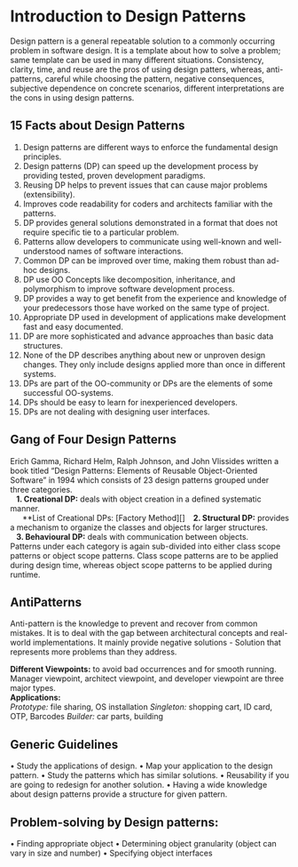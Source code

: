 # Introduction to Design Patterns
Design pattern is a general repeatable solution to a commonly occurring problem in software design. It is a template about how to solve a problem; same template can be used in many different situations.
Consistency, clarity, time, and reuse are the pros of using design patters, whereas, anti-patterns, careful while choosing the pattern, negative consequences, subjective dependence on concrete scenarios, different interpretations are the cons in using design patterns.

## 15 Facts about Design Patterns
1. Design patterns are different ways to enforce the fundamental design principles.
2. Design patterns (DP) can speed up the development process by providing tested, proven development paradigms.
3. Reusing DP helps to prevent issues that can cause major problems (extensibility).
4. Improves code readability for coders and architects familiar with the patterns.
5. DP provides general solutions demonstrated in a format that does not require specific tie to a particular problem.
6. Patterns allow developers to communicate using well-known and well-understood names of software interactions.
7. Common DP can be improved over time, making them robust than ad-hoc designs.
8. DP use OO Concepts like decomposition, inheritance, and polymorphism to improve software development process.
9. DP provides a way to get benefit from the experience and knowledge of your predecessors those have worked on the same type of project.
10. Appropriate DP used in development of applications make development fast and easy documented.
11. DP are more sophisticated and advance approaches than basic data structures.
12. None of the DP describes anything about new or unproven design changes. They only include designs applied more than once in different systems.
13. DPs are part of the OO-community or DPs are the elements of some successful OO-systems.
14. DPs should be easy to learn for inexperienced developers.
15. DPs are not dealing with designing user interfaces.

## Gang of Four Design Patterns
Erich Gamma, Richard Helm, Ralph Johnson, and John Vlissides written a book titled “Design Patterns: Elements of Reusable Object-Oriented Software” in 1994 which consists of 23 design patterns grouped under three categories. <br>
&ensp; **1. Creational DP:** deals with object creation in a defined systematic manner.<br>
&ensp; &ensp; **List of Creational DPs: [Factory Method][]
&ensp; **2. Structural DP:** provides a mechanism to organize the classes and objects for larger structures.  <br>
&ensp; **3. Behavioural DP:** deals with communication between objects.  <br>
Patterns under each category is again sub-divided into either class scope patterns or object scope patterns. Class scope patterns are to be applied during design time, whereas object scope patterns to be applied during runtime.

## AntiPatterns
Anti-pattern is the knowledge to prevent and recover from common mistakes. It is to deal with the gap between architectural concepts and real-world implementations. It mainly provide negative solutions - Solution that represents more problems than they address. <br>

**Different Viewpoints:** to avoid bad occurrences and for smooth running. Manager viewpoint, architect viewpoint, and developer viewpoint are three major types. <br>
**Applications:** <br>
*Prototype:* file sharing, OS installation
*Singleton:* shopping cart, ID card, OTP, Barcodes
*Builder:* car parts, building

## Generic Guidelines
•	Study the applications of design.
•	Map your application to the design pattern.
•	Study the patterns which has similar solutions.
•	Reusability if you are going to redesign for another solution.
•	Having a wide knowledge about design patterns provide a structure for given pattern.

## Problem-solving by Design patterns:
•	Finding appropriate object
•	Determining object granularity (object can vary in size and number)
•	Specifying object interfaces
